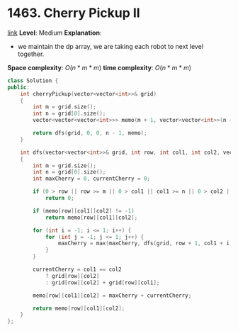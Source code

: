 # 1463. Cherry Pickup II

[link](https://leetcode.com/problems/cherry-pickup-ii/)
**Level**: Medium
**Explanation**:

- we maintain the dp array, we are taking each robot to next level together. 

**Space complexity**: $O(n*m*m)$
**time complexity**: $O(n*m*m)$

```cpp
class Solution {
public:
    int cherryPickup(vector<vector<int>>& grid)
    {
        int m = grid.size();
        int n = grid[0].size();
        vector<vector<vector<int>>> memo(m + 1, vector<vector<int>>(n + 1, vector<int>(n + 1, -1)));

        return dfs(grid, 0, 0, n - 1, memo);
    }

    int dfs(vector<vector<int>>& grid, int row, int col1, int col2, vector<vector<vector<int>>>& memo)
    {
        int m = grid.size();
        int n = grid[0].size();
        int maxCherry = 0, currentCherry = 0;

        if (0 > row || row >= m || 0 > col1 || col1 >= n || 0 > col2 || col2 >= n)
            return 0;

        if (memo[row][col1][col2] != -1)
            return memo[row][col1][col2];

        for (int i = -1; i <= 1; i++) {
            for (int j = -1; j <= 1; j++) {
                maxCherry = max(maxCherry, dfs(grid, row + 1, col1 + i, col2 + j, memo));
            }
        }

        currentCherry = col1 == col2
            ? grid[row][col2]
            : grid[row][col2] + grid[row][col1];

        memo[row][col1][col2] = maxCherry + currentCherry;

        return memo[row][col1][col2];
    }
};
```
